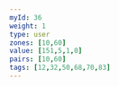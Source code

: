 ```yaml
---
myId: 36
weight: 1
type: user
zones: [10,60]
value: [151,5,1,0]
pairs: [10,60]
tags: [12,32,50,68,70,83]
---
```

